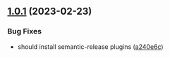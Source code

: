 ## [1.0.1](https://github.com/jeffwcx/post.css/compare/v1.0.0...v1.0.1) (2023-02-23)


### Bug Fixes

* should install semantic-release plugins ([a240e6c](https://github.com/jeffwcx/post.css/commit/a240e6ce0bd863ad7ec5a279688c696ca34b20d7))
